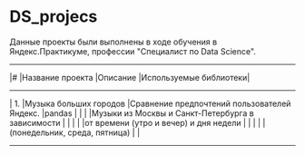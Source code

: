 # DS_projecs
Данные проекты были выполнены в ходе обучения в Яндекс.Практикуме, профессии "Специалист по Data Science".
__________________________________________________________________________________________________________
|#   |Название проекта	      |Описание	                                          |Используемые библиотеки|
__________________________________________________________________________________________________________
| 1. |Музыка больших городов  |Сравнение предпочтений пользователей Яндекс.       |pandas                 |
|    | 		                    |Музыки из Москвы и Санкт-Петербурга в зависимости  |                       |
|    |                        |от времени (утро и вечер) и дня недели             |                       |
|    |                        |(понедельник, среда, пятница)                      |                       |
___________________________________________________________________________________________________________
